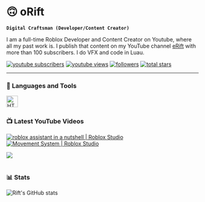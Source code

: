 # 🙃 oRift

**`Digital Craftsman (Developer/Content Creator)`**

I am a full-time Roblox Developer and Content Creator on Youtube, where all my past work is. I publish that content on my YouTube channel [eRift][youtube] with more than 100 subscribers. I do VFX and code in Luau.

   <p align="left">
      <a href="https://www.youtube.com/@eRift?sub_confirmation=1">
         <img alt="youtube subscribers" title="Subscribe to my YouTube channel" src="https://custom-icon-badges.demolab.com/youtube/channel/subscribers/UC8dhutoCJKLHVxDzg0gaQvg?color=%23E05D44&label=SUBSCRIBE&logo=video&logoColor=white&style=for-the-badge&labelColor=CE4630"/></a> 
      <a href="https://www.youtube.com/@eRift">
         <img alt="youtube views" title="YouTube views" src="https://custom-icon-badges.demolab.com/youtube/channel/views/UC8dhutoCJKLHVxDzg0gaQvg?color=%23E1AD0E&logo=eye&logoColor=white&style=for-the-badge&labelColor=C79600"/></a> 
      <a href="https://github.com/oRift?tab=followers">
         <img alt="followers" title="Follow me on Github" src="https://custom-icon-badges.demolab.com/github/followers/oRift?color=236ad3&labelColor=1155ba&style=for-the-badge&logo=person-add&label=Follow&logoColor=white"/></a>
      <a href="https://github.com/oRift?tab=repositories&sort=stargazers">
         <img alt="total stars" title="Total stars on GitHub" src="https://custom-icon-badges.demolab.com/github/stars/oRift?color=55960c&style=for-the-badge&labelColor=488207&logo=star"/></a>
   </p>

---

### 🧰 Languages and Tools

<img align="left" alt="HTML" width="30px" style="padding-right:10px;" src="https://cdn.jsdelivr.net/gh/devicons/devicon/icons/html5/html5-plain.svg" />

<br />

#

### 📺 Latest YouTube Videos

<!-- BEGIN YOUTUBE-CARDS -->
[![roblox assistant in a nutshell | Roblox Studio](https://ytcards.demolab.com/?id=htincwcN_aw&title=roblox+assistant+in+a+nutshell+|+Roblox+Studio%2C.&lang=en&timestamp=1740593333&background_color=%230d1117&title_color=%23ffffff&stats_color=%23dedede&max_title_lines=1&width=250&border_radius=5&duration=46 "roblox assistant in a nutshell | Roblox Studio")](https://www.youtube.com/watch?v=htincwcN_aw)
[![Movement System | Roblox Studio](https://ytcards.demolab.com/?id=18EZejUvxkQ&title=Movement+System+|+Roblox%27t+Studio&lang=en&timestamp=1740315607&background_color=%230d1117&title_color=%23ffffff&stats_color=%23dedede&max_title_lines=1&width=250&border_radius=5&duration=24 "Movement System | Roblox Studio")](https://www.youtube.com/watch?v=18EZejUvxkQ)

<!-- END YOUTUBE-CARDS -->

[<img src="https://custom-icon-badges.demolab.com/badge/-Subscribe%20For%20More-red?style=for-the-badge&logo=video&logoColor=white"/>](https://www.youtube.com/c/eRift?sub_confirmation=1)

#

### 📊 Stats

![Rift's GitHub stats](https://github-readme-stats.vercel.app/api?username=orift&show_icons=true&theme=gruvbox)

<!-- ![GitHub Streak](https://streak-stats.demolab.com?user=ForrestKnight&theme=gruvbox&border_radius=4.5) -->

#
<!--
<details>
 <summary><h3>👨‍💻 Rift's Coding Journey</h3></summary>
   I started my coding journey at 8, when I was inspired by brother to code. Since I was a huge fan of Roblox, playing that game every day, I booted up Roblox Studio, not knowing what to do. I looked at a few tutorials, and then I started programming in Luau. I was doing commissions for people after, for in-game currency. Then my brother introduced me to HTML and taught me a few things about it, so I was hooked. I looked at a few tutorials and started getting the hang of it. I am still continuing my journey as a developer.
-->
[youtube]: https://youtube.com/@eRift
